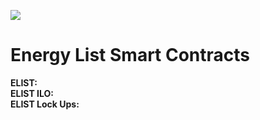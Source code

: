 ![](https://firebasestorage.googleapis.com/v0/b/e-list-e5622.appspot.com/o/Assets%2FELIST.gif?alt=media)

# Energy List Smart Contracts

**ELIST:**   
**ELIST ILO:**  
**ELIST Lock Ups:**  
